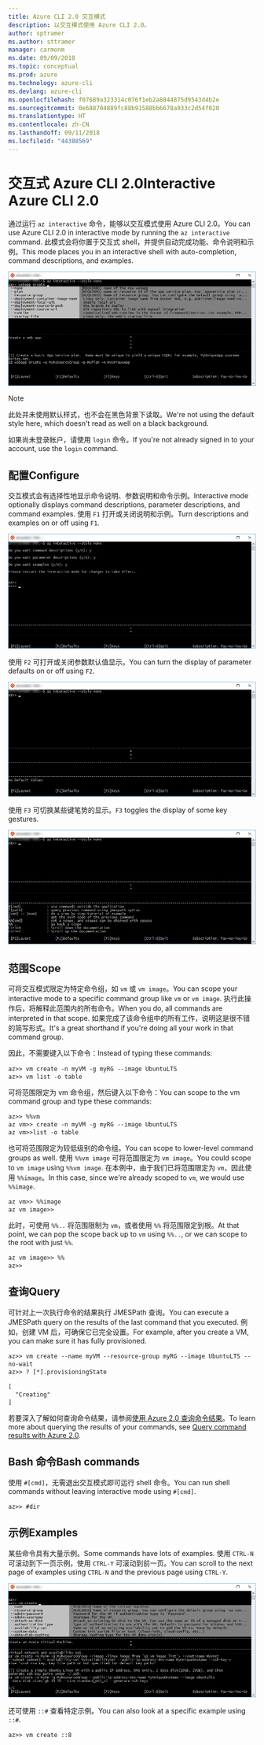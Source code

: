 ```yaml
---
title: Azure CLI 2.0 交互模式
description: 以交互模式使用 Azure CLI 2.0。
author: sptramer
ms.author: sttramer
manager: carmonm
ms.date: 09/09/2018
ms.topic: conceptual
ms.prod: azure
ms.technology: azure-cli
ms.devlang: azure-cli
ms.openlocfilehash: f07689a323314c076f1eb2a8844875d9543d4b2e
ms.sourcegitcommit: 0e688704889fc88b91588bb6678a933c2d54f020
ms.translationtype: HT
ms.contentlocale: zh-CN
ms.lasthandoff: 09/11/2018
ms.locfileid: "44388569"
---
```

# <a name="interactive-azure-cli-20"></a><span data-ttu-id="82976-103">交互式 Azure CLI 2.0</span><span class="sxs-lookup"><span data-stu-id="82976-103">Interactive Azure CLI 2.0</span></span>

<span data-ttu-id="82976-104">通过运行 `az interactive` 命令，能够以交互模式使用 Azure CLI 2.0。</span><span class="sxs-lookup"><span data-stu-id="82976-104">You can use Azure CLI 2.0 in interactive mode by running the `az interactive` command.</span></span>
<span data-ttu-id="82976-105">此模式会将你置于交互式 shell，并提供自动完成功能、命令说明和示例。</span><span class="sxs-lookup"><span data-stu-id="82976-105">This mode places you in an interactive shell with auto-completion, command descriptions, and examples.</span></span>

![交互模式](./media/interactive-azure-cli/webapp-create.png)

> [!NOTE]
> <span data-ttu-id="82976-107">此处并未使用默认样式，也不会在黑色背景下读取。</span><span class="sxs-lookup"><span data-stu-id="82976-107">We're not using the default style here, which doesn't read as well on a black background.</span></span>

<span data-ttu-id="82976-108">如果尚未登录帐户，请使用 `login` 命令。</span><span class="sxs-lookup"><span data-stu-id="82976-108">If you're not already signed in to your account, use the `login` command.</span></span>

## <a name="configure"></a><span data-ttu-id="82976-109">配置</span><span class="sxs-lookup"><span data-stu-id="82976-109">Configure</span></span>

<span data-ttu-id="82976-110">交互模式会有选择性地显示命令说明、参数说明和命令示例。</span><span class="sxs-lookup"><span data-stu-id="82976-110">Interactive mode optionally displays command descriptions, parameter descriptions, and command examples.</span></span>
<span data-ttu-id="82976-111">使用 `F1` 打开或关闭说明和示例。</span><span class="sxs-lookup"><span data-stu-id="82976-111">Turn descriptions and examples on or off using `F1`.</span></span>

![说明和示例](./media/interactive-azure-cli/descriptions-and-examples.png)

<span data-ttu-id="82976-113">使用 `F2` 可打开或关闭参数默认值显示。</span><span class="sxs-lookup"><span data-stu-id="82976-113">You can turn the display of parameter defaults on or off using `F2`.</span></span>

![默认值](./media/interactive-azure-cli/defaults.png)

<span data-ttu-id="82976-115">使用 `F3` 可切换某些键笔势的显示。</span><span class="sxs-lookup"><span data-stu-id="82976-115">`F3` toggles the display of some key gestures.</span></span>

![笔势](./media/interactive-azure-cli/gestures.png)

## <a name="scope"></a><span data-ttu-id="82976-117">范围</span><span class="sxs-lookup"><span data-stu-id="82976-117">Scope</span></span>

<span data-ttu-id="82976-118">可将交互模式限定为特定命令组，如 `vm` 或 `vm image`。</span><span class="sxs-lookup"><span data-stu-id="82976-118">You can scope your interactive mode to a specific command group like `vm` or `vm image`.</span></span>
<span data-ttu-id="82976-119">执行此操作后，将解释此范围内的所有命令。</span><span class="sxs-lookup"><span data-stu-id="82976-119">When you do, all commands are interpreted in that scope.</span></span>
<span data-ttu-id="82976-120">如果完成了该命令组中的所有工作，说明这是很不错的简写形式。</span><span class="sxs-lookup"><span data-stu-id="82976-120">It's a great shorthand if you're doing all your work in that command group.</span></span>

<span data-ttu-id="82976-121">因此，不需要键入以下命令：</span><span class="sxs-lookup"><span data-stu-id="82976-121">Instead of typing these commands:</span></span>

```azurecli
az>> vm create -n myVM -g myRG --image UbuntuLTS
az>> vm list -o table
```

<span data-ttu-id="82976-122">可将范围限定为 vm 命令组，然后键入以下命令：</span><span class="sxs-lookup"><span data-stu-id="82976-122">You can scope to the vm command group and type these commands:</span></span>

```azurecli
az>> %%vm
az vm>> create -n myVM -g myRG --image UbuntuLTS
az vm>>list -o table
```

<span data-ttu-id="82976-123">也可将范围限定为较低级别的命令组。</span><span class="sxs-lookup"><span data-stu-id="82976-123">You can scope to lower-level command groups as well.</span></span>
<span data-ttu-id="82976-124">使用 `%%vm image` 可将范围限定为 `vm image`。</span><span class="sxs-lookup"><span data-stu-id="82976-124">You could scope to `vm image` using `%%vm image`.</span></span>
<span data-ttu-id="82976-125">在本例中，由于我们已将范围限定为 `vm`，因此使用 `%%image`。</span><span class="sxs-lookup"><span data-stu-id="82976-125">In this case, since we're already scoped to `vm`, we would use `%%image`.</span></span>

```azurecli
az vm>> %%image
az vm image>>
```

<span data-ttu-id="82976-126">此时，可使用 `%%..` 将范围限制为 `vm`，或者使用 `%%` 将范围限定到根。</span><span class="sxs-lookup"><span data-stu-id="82976-126">At that point, we can pop the scope back up to `vm` using `%%..`, or we can scope to the root with just `%%`.</span></span>

```azurecli
az vm image>> %%
az>>
```

## <a name="query"></a><span data-ttu-id="82976-127">查询</span><span class="sxs-lookup"><span data-stu-id="82976-127">Query</span></span>

<span data-ttu-id="82976-128">可针对上一次执行命令的结果执行 JMESPath 查询。</span><span class="sxs-lookup"><span data-stu-id="82976-128">You can execute a JMESPath query on the results of the last command that you executed.</span></span>
<span data-ttu-id="82976-129">例如，创建 VM 后，可确保它已完全设置。</span><span class="sxs-lookup"><span data-stu-id="82976-129">For example, after you create a VM, you can make sure it has fully provisioned.</span></span>

```azurecli
az>> vm create --name myVM --resource-group myRG --image UbuntuLTS --no-wait
az>> ? [*].provisioningState
```

```output
[
  "Creating"
]
```

<span data-ttu-id="82976-130">若要深入了解如何查询命令结果，请参阅[使用 Azure 2.0 查询命令结果](query-azure-cli.md)。</span><span class="sxs-lookup"><span data-stu-id="82976-130">To learn more about querying the results of your commands, see [Query command results with Azure 2.0](query-azure-cli.md).</span></span>

## <a name="bash-commands"></a><span data-ttu-id="82976-131">Bash 命令</span><span class="sxs-lookup"><span data-stu-id="82976-131">Bash commands</span></span>

<span data-ttu-id="82976-132">使用 `#[cmd]`，无需退出交互模式即可运行 shell 命令。</span><span class="sxs-lookup"><span data-stu-id="82976-132">You can run shell commands without leaving interactive mode using `#[cmd]`.</span></span>

```azurecli
az>> #dir
```

## <a name="examples"></a><span data-ttu-id="82976-133">示例</span><span class="sxs-lookup"><span data-stu-id="82976-133">Examples</span></span>

<span data-ttu-id="82976-134">某些命令具有大量示例。</span><span class="sxs-lookup"><span data-stu-id="82976-134">Some commands have lots of examples.</span></span>
<span data-ttu-id="82976-135">使用 `CTRL-N` 可滚动到下一页示例，使用 `CTRL-Y` 可滚动到前一页。</span><span class="sxs-lookup"><span data-stu-id="82976-135">You can scroll to the next page of examples using `CTRL-N` and the previous page using `CTRL-Y`.</span></span>

![示例](./media/interactive-azure-cli/examples.png)

<span data-ttu-id="82976-137">还可使用 `::#` 查看特定示例。</span><span class="sxs-lookup"><span data-stu-id="82976-137">You can also look at a specific example using `::#`.</span></span>

```azurecli
az>> vm create ::8
```

